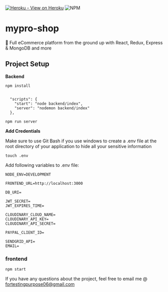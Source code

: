 [![Heroku - View on Heroku](https://img.shields.io/badge/Heroku-View_on_Heroku-red?logo=Heroku&logoColor=white)](https://mypro-shop.herokuapp.com/)
![NPM](https://badgen.net/npm/v/express)

# mypro-shop
🚀 Full eCommerce platform from the ground up with React, Redux, Express &amp; MongoDB and more 


## **Project Setup**

**Backend**

```
npm install
```

```

  "scripts": {
    "start": "node backend/index",
    "server": "nodemon backend/index"
  },

```

```
npm run server
```

**Add Credentials**

Make sure to use Git Bash if you use windows to create a .env file at the root directory of your application to hide all your sensitive information

```
touch .env
```
Add following variables to .env file:

```
NODE_ENV=DEVELOPMENT

FRONTEND_URL=http://localhost:3000

DB_URI=

JWT_SECRET=
JWT_EXPIRES_TIME=

CLOUDINARY_CLOUD_NAME=
CLOUDINARY_API_KEY=
CLOUDINARY_API_SECRET=

PAYPAL_CLIENT_ID=

SENDGRID_API=
EMAIL=
```

### frontend

```
npm start
```

If you have any questions about the project, feel free to email me @ fortestingpurpose06@gmail.com
